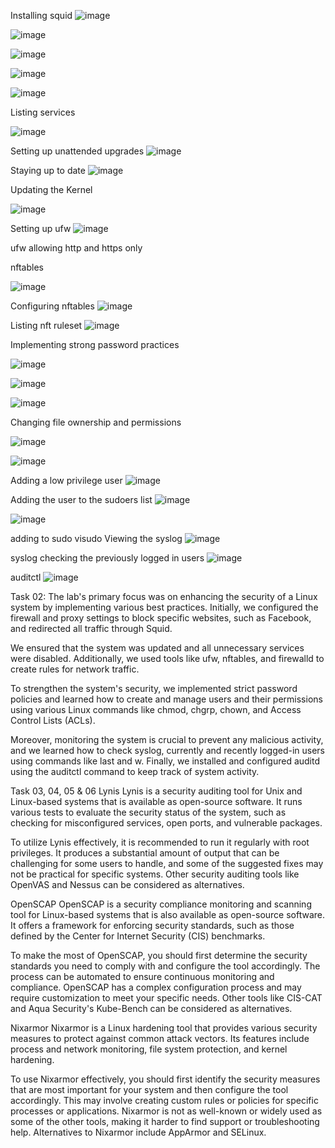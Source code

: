 Installing squid
![image](https://github.com/kashmalahashmi/OsLabSpr23/assets/123877043/b6e42297-c8b5-4679-998c-28c5d494432b)

![image](https://github.com/kashmalahashmi/OsLabSpr23/assets/123877043/fd52fa25-390a-4c9a-a072-0672c5e7461e)

![image](https://github.com/kashmalahashmi/OsLabSpr23/assets/123877043/f56435c3-cbe7-48bb-8d95-e5690aba450b)

![image](https://github.com/kashmalahashmi/OsLabSpr23/assets/123877043/d7f998d5-622e-483a-a720-6126646621cf)

![image](https://github.com/kashmalahashmi/OsLabSpr23/assets/123877043/3efcac92-ade5-4e80-be13-827d7ad19cdf)

Listing services

![image](https://github.com/kashmalahashmi/OsLabSpr23/assets/123877043/e4406016-5d2b-447c-a6cd-5e61bcb98b3d)

Setting up unattended upgrades
![image](https://github.com/kashmalahashmi/OsLabSpr23/assets/123877043/0cfc934a-3aef-48ed-a787-ef80cc533143)


Staying up to date
![image](https://github.com/kashmalahashmi/OsLabSpr23/assets/123877043/b4885256-80d5-421d-bb15-0e1bdb952e27)

Updating the Kernel

![image](https://github.com/kashmalahashmi/OsLabSpr23/assets/123877043/dc9d84de-116e-40a2-b8fc-4088c0747cfb)

Setting up ufw
![image](https://github.com/kashmalahashmi/OsLabSpr23/assets/123877043/fe5882a1-e0f0-4294-bf0c-2ec199966701)

ufw allowing http and https only

nftables

![image](https://github.com/kashmalahashmi/OsLabSpr23/assets/123877043/303dea65-d12a-4415-8429-f4ee291612fe)

Configuring nftables
![image](https://github.com/kashmalahashmi/OsLabSpr23/assets/123877043/db5e22e9-27b9-4968-8003-6e4495485889)

Listing nft ruleset
![image](https://github.com/kashmalahashmi/OsLabSpr23/assets/123877043/5d055586-ac1a-42d1-845f-5c44c51491cc)

Implementing strong password practices

![image](https://github.com/kashmalahashmi/OsLabSpr23/assets/123877043/cc6baff2-4793-4b06-a583-fecffd05f465)

![image](https://github.com/kashmalahashmi/OsLabSpr23/assets/123877043/0651b44d-b856-4731-8df2-3464c45b9de7)

![image](https://github.com/kashmalahashmi/OsLabSpr23/assets/123877043/5631cbb9-67b4-48f9-9dbf-39a69114b4dd)

Changing file ownership and permissions

![image](https://github.com/kashmalahashmi/OsLabSpr23/assets/123877043/06604626-8089-4182-8c8b-e3b84c224a2b)

![image](https://github.com/kashmalahashmi/OsLabSpr23/assets/123877043/58f2349b-6c59-49f3-8841-a69ee7186a37)

Adding a low privilege user
![image](https://github.com/kashmalahashmi/OsLabSpr23/assets/123877043/f0faf7de-3ef9-4200-b2f4-3ff6f9c36d22)

Adding the user to the sudoers list
![image](https://github.com/kashmalahashmi/OsLabSpr23/assets/123877043/767828f6-e8f2-4be6-8441-be97eac5f9ab)

![image](https://github.com/kashmalahashmi/OsLabSpr23/assets/123877043/977eafc1-22ad-4e23-9431-b43995830e15)

adding to sudo visudo
Viewing the syslog
![image](https://github.com/kashmalahashmi/OsLabSpr23/assets/123877043/ef87926c-61d0-46e2-ad95-4d72a52f6016)

syslog
checking the previously logged in users
![image](https://github.com/kashmalahashmi/OsLabSpr23/assets/123877043/66750d6b-3659-436f-86cf-2c438c43f0ed)


auditctl
![image](https://github.com/kashmalahashmi/OsLabSpr23/assets/123877043/fecada24-7562-4a32-8bde-19ea70aaa9d3)

Task 02:
The lab's primary focus was on enhancing the security of a Linux system by implementing various best practices. Initially, we configured the firewall and proxy settings to block specific websites, such as Facebook, and redirected all traffic through Squid.

We ensured that the system was updated and all unnecessary services were disabled. Additionally, we used tools like ufw, nftables, and firewalld to create rules for network traffic.

To strengthen the system's security, we implemented strict password policies and learned how to create and manage users and their permissions using various Linux commands like chmod, chgrp, chown, and Access Control Lists (ACLs).

Moreover, monitoring the system is crucial to prevent any malicious activity, and we learned how to check syslog, currently and recently logged-in users using commands like last and w. Finally, we installed and configured auditd using the auditctl command to keep track of system activity.

Task 03, 04, 05 & 06
Lynis
Lynis is a security auditing tool for Unix and Linux-based systems that is available as open-source software. It runs various tests to evaluate the security status of the system, such as checking for misconfigured services, open ports, and vulnerable packages.

To utilize Lynis effectively, it is recommended to run it regularly with root privileges. It produces a substantial amount of output that can be challenging for some users to handle, and some of the suggested fixes may not be practical for specific systems. Other security auditing tools like OpenVAS and Nessus can be considered as alternatives.

OpenSCAP
OpenSCAP is a security compliance monitoring and scanning tool for Linux-based systems that is also available as open-source software. It offers a framework for enforcing security standards, such as those defined by the Center for Internet Security (CIS) benchmarks.

To make the most of OpenSCAP, you should first determine the security standards you need to comply with and configure the tool accordingly. The process can be automated to ensure continuous monitoring and compliance. OpenSCAP has a complex configuration process and may require customization to meet your specific needs. Other tools like CIS-CAT and Aqua Security's Kube-Bench can be considered as alternatives.

Nixarmor
Nixarmor is a Linux hardening tool that provides various security measures to protect against common attack vectors. Its features include process and network monitoring, file system protection, and kernel hardening.

To use Nixarmor effectively, you should first identify the security measures that are most important for your system and then configure the tool accordingly. This may involve creating custom rules or policies for specific processes or applications. Nixarmor is not as well-known or widely used as some of the other tools, making it harder to find support or troubleshooting help. Alternatives to Nixarmor include AppArmor and SELinux.
